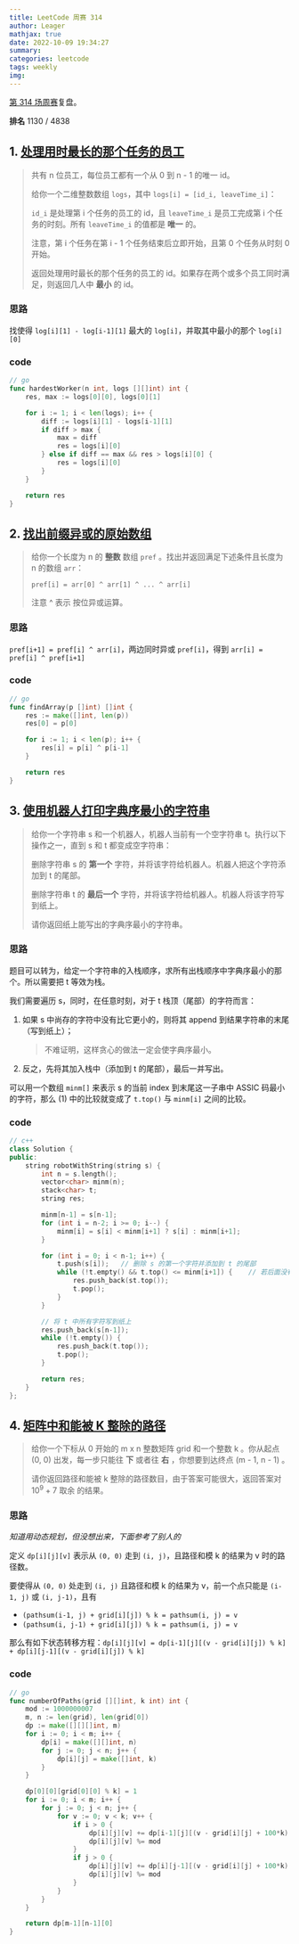 ```yaml
---
title: LeetCode 周赛 314
author: Leager
mathjax: true
date: 2022-10-09 19:34:27
summary:
categories: leetcode
tags: weekly
img:
---
```


[第 314 场周赛](https://leetcode.cn/contest/weekly-contest-314/)复盘。

**排名** 1130 / 4838

<!--more-->

## 1. [处理用时最长的那个任务的员工](https://leetcode.cn/problems/the-employee-that-worked-on-the-longest-task/)

> 共有 n 位员工，每位员工都有一个从 0 到 n - 1 的唯一 id。
>
> 给你一个二维整数数组 `logs`，其中 `logs[i] = [id_i, leaveTime_i]`：
>
> `id_i` 是处理第 i 个任务的员工的 id，且 `leaveTime_i` 是员工完成第 i 个任务的时刻。所有 `leaveTime_i` 的值都是 **唯一** 的。
>
> 注意，第 i 个任务在第 i - 1 个任务结束后立即开始，且第 0 个任务从时刻 0 开始。
>
> 返回处理用时最长的那个任务的员工的 id。如果存在两个或多个员工同时满足，则返回几人中 **最小** 的 id。

### 思路

找使得 `log[i][1] - log[i-1][1]` 最大的 `log[i]`，并取其中最小的那个 `log[i][0]`

### code

```go
// go
func hardestWorker(n int, logs [][]int) int {
    res, max := logs[0][0], logs[0][1]

    for i := 1; i < len(logs); i++ {
        diff := logs[i][1] - logs[i-1][1]
        if diff > max {
            max = diff
            res = logs[i][0]
        } else if diff == max && res > logs[i][0] {
            res = logs[i][0]
        }
    }

    return res
}
```



## 2. [找出前缀异或的原始数组](https://leetcode.cn/problems/find-the-original-array-of-prefix-xor/)

>给你一个长度为 n 的 **整数** 数组 `pref` 。找出并返回满足下述条件且长度为 n 的数组 `arr`：
>
>`pref[i] = arr[0] ^ arr[1] ^ ... ^ arr[i]`
>
>注意 ^ 表示 按位异或运算。

### 思路

`pref[i+1] = pref[i] ^ arr[i]`，两边同时异或 `pref[i]`，得到 `arr[i] = pref[i] ^ pref[i+1]`

### code

```go
// go
func findArray(p []int) []int {
    res := make([]int, len(p))
    res[0] = p[0]

    for i := 1; i < len(p); i++ {
        res[i] = p[i] ^ p[i-1]
    }

    return res
}
```



## 3. [使用机器人打印字典序最小的字符串](https://leetcode.cn/problems/using-a-robot-to-print-the-lexicographically-smallest-string/)

>给你一个字符串 s 和一个机器人，机器人当前有一个空字符串 t。执行以下操作之一，直到 s 和 t 都变成空字符串：
>
>删除字符串 s 的 **第一个** 字符，并将该字符给机器人。机器人把这个字符添加到 t 的尾部。
>
>删除字符串 t 的 **最后一个** 字符，并将该字符给机器人。机器人将该字符写到纸上。
>
>请你返回纸上能写出的字典序最小的字符串。

### 思路

题目可以转为，给定一个字符串的入栈顺序，求所有出栈顺序中字典序最小的那个。所以需要把 t 等效为栈。

我们需要遍历 s，同时，在任意时刻，对于 t 栈顶（尾部）的字符而言：

1. 如果 s 中尚存的字符中没有比它更小的，则将其 append 到结果字符串的末尾（写到纸上）；

    > 不难证明，这样贪心的做法一定会使字典序最小。

2. 反之，先将其加入栈中（添加到 t 的尾部），最后一并写出。

可以用一个数组 `minm[]` 来表示 s 的当前 index 到末尾这一子串中 ASSIC 码最小的字符，那么 (1) 中的比较就变成了 `t.top()` 与 `minm[i]` 之间的比较。

### code

```cpp
// c++
class Solution {
public:
    string robotWithString(string s) {
        int n = s.length();
        vector<char> minm(n);
        stack<char> t;
        string res;

        minm[n-1] = s[n-1];
        for (int i = n-2; i >= 0; i--) {
            minm[i] = s[i] < minm[i+1] ? s[i] : minm[i+1];
        }

        for (int i = 0; i < n-1; i++) {
            t.push(s[i]);	// 删除 s 的第一个字符并添加到 t 的尾部
            while (!t.empty() && t.top() <= minm[i+1]) {	// 若后面没有比 t 尾部字符更小的，写到纸上
                res.push_back(st.top());
                t.pop();
            }
        }

        // 将 t 中所有字符写到纸上
        res.push_back(s[n-1]);
        while (!t.empty()) {
            res.push_back(t.top());
            t.pop();
        }

        return res;
    }
};
```



## 4. [矩阵中和能被 K 整除的路径](https://leetcode.cn/problems/paths-in-matrix-whose-sum-is-divisible-by-k/)

> 给你一个下标从 0 开始的 m x n 整数矩阵 grid 和一个整数 k 。你从起点 (0, 0) 出发，每一步只能往 **下** 或者往 **右** ，你想要到达终点 (m - 1, n - 1) 。
>
> 请你返回路径和能被 k 整除的路径数目，由于答案可能很大，返回答案对 $10^9 + 7$ 取余 的结果。
>

### 思路

*知道用动态规划，但没想出来，下面参考了别人的*

定义 `dp[i][j][v]` 表示从 `(0, 0)` 走到 `(i, j)`，且路径和模 k 的结果为 v 时的路径数。

要使得从 `(0, 0)` 处走到 `(i, j)` 且路径和模 k 的结果为 v，前一个点只能是 `(i-1, j)` 或 `(i, j-1)`，且有

- `(pathsum(i-1, j) + grid[i][j]) % k = pathsum(i, j) = v `
- `(pathsum(i, j-1) + grid[i][j]) % k = pathsum(i, j) = v `

那么有如下状态转移方程：`dp[i][j][v] = dp[i-1][j][(v - grid[i][j]) % k] + dp[i][j-1][(v - grid[i][j]) % k]`

### code

```go
// go
func numberOfPaths(grid [][]int, k int) int {
    mod := 1000000007
    m, n := len(grid), len(grid[0])
    dp := make([][][]int, m)
    for i := 0; i < m; i++ {
        dp[i] = make([][]int, n)
        for j := 0; j < n; j++ {
            dp[i][j] = make([]int, k)
        }
    }

    dp[0][0][grid[0][0] % k] = 1
    for i := 0; i < m; i++ {
        for j := 0; j < n; j++ {
            for v := 0; v < k; v++ {
                if i > 0 {
                    dp[i][j][v] += dp[i-1][j][(v - grid[i][j] + 100*k) % k]
                    dp[i][j][v] %= mod
                }
                if j > 0 {
                    dp[i][j][v] += dp[i][j-1][(v - grid[i][j] + 100*k) % k]
                    dp[i][j][v] %= mod
                }
            }
        }
    }

    return dp[m-1][n-1][0]
}
```
